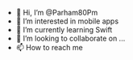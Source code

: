 - 👋 Hi, I’m @Parham80Pm
- 👀 I’m interested in mobile apps
- 🌱 I’m currently learning Swift
- 💞️ I’m looking to collaborate on ...
- 📫 How to reach me 

<!---
Parham80Pm/Parham80Pm is a ✨ special ✨ repository because its `README.md` (this file) appears on your GitHub profile.
You can click the Preview link to take a look at your changes.
--->
